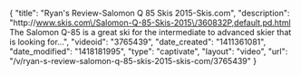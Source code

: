 {
    "title": "Ryan's Review-Salomon Q 85 Skis 2015-Skis.com",
    "description": "http:\/\/www.skis.com\/Salomon-Q-85-Skis-2015\/360832P,default,pd.html The Salomon Q-85 is a great ski for the intermediate to advanced skier that is looking for...",
    "videoid": "3765439",
    "date_created": "1411361081",
    "date_modified": "1418181995",
    "type": "captivate",
    "layout": "video",
    "url": "\/v\/ryan-s-review-salomon-q-85-skis-2015-skis-com\/3765439"
}